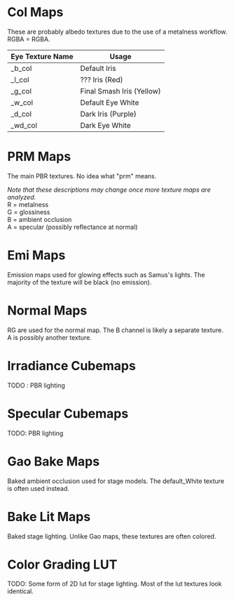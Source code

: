 # Col Maps
These are probably albedo textures due to the use of a metalness workflow.
RGBA = RGBA.

| Eye Texture Name | Usage |
| --- | --- |
| _b_col | Default Iris |
| _l_col | ??? Iris (Red) |
| _g_col | Final Smash Iris (Yellow) |
| _w_col | Default Eye White |
| _d_col | Dark Iris (Purple) |
| _wd_col | Dark Eye White |

# PRM Maps
The main PBR textures. No idea what "prm" means.

*Note that these descriptions may change once more texture maps are analyzed.*  
R = metalness  
G = glossiness  
B = ambient occlusion  
A = specular (possibly reflectance at normal)  

# Emi Maps
Emission maps used for glowing effects such as Samus's lights. The majority of the texture will be black (no emission).

# Normal Maps
RG are used for the normal map. The B channel is likely a separate texture. A is possibly another
texture.

# Irradiance Cubemaps
TODO : PBR lighting

# Specular Cubemaps
TODO: PBR lighting

# Gao Bake Maps
Baked ambient occlusion used for stage models. The default_White texture is often used instead.

# Bake Lit Maps
Baked stage lighting. Unlike Gao maps, these textures are often colored.

# Color Grading LUT
TODO: Some form of 2D lut for stage lighting. Most of the lut textures look identical.

